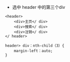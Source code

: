 



- 选中 header 中的第三个div
```
<header> 
    <div>主页</ div> 
    <div>搜索</ div> 
    <div>注销</ div> 
</ header>
```
```
header> div：nth-​​child（3）{ 
    margin-left：auto; 
}
```